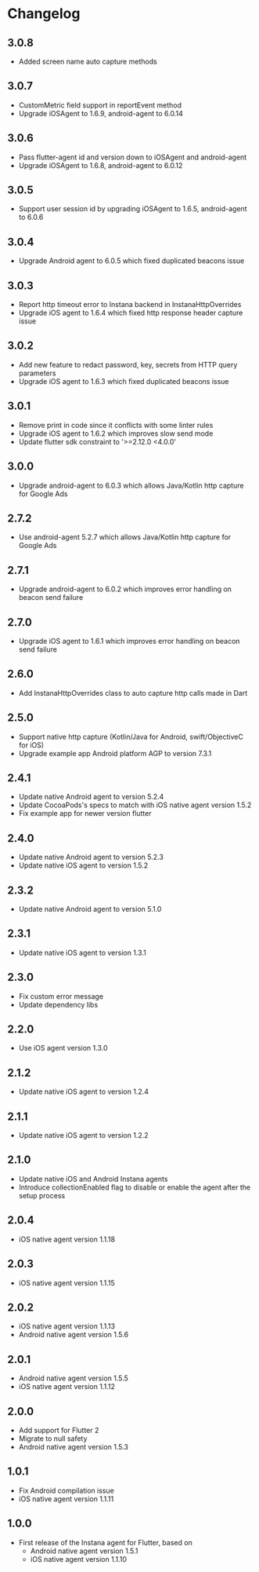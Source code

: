 # Changelog

## 3.0.8
- Added screen name auto capture methods

## 3.0.7
- CustomMetric field support in reportEvent method
- Upgrade iOSAgent to 1.6.9, android-agent to 6.0.14

## 3.0.6
- Pass flutter-agent id and version down to iOSAgent and android-agent
- Upgrade iOSAgent to 1.6.8, android-agent to 6.0.12

## 3.0.5
- Support user session id by upgrading iOSAgent to 1.6.5, android-agent to 6.0.6

## 3.0.4
- Upgrade Android agent to 6.0.5 which fixed duplicated beacons issue

## 3.0.3
- Report http timeout error to Instana backend in InstanaHttpOverrides
- Upgrade iOS agent to 1.6.4 which fixed http response header capture issue

## 3.0.2
- Add new feature to redact password, key, secrets from HTTP query parameters
- Upgrade iOS agent to 1.6.3 which fixed duplicated beacons issue

## 3.0.1
- Remove print in code since it conflicts with some linter rules
- Upgrade iOS agent to 1.6.2 which improves slow send mode
- Update flutter sdk constraint to '>=2.12.0 <4.0.0'

## 3.0.0
- Upgrade android-agent to 6.0.3 which allows Java/Kotlin http capture for Google Ads

## 2.7.2
- Use android-agent 5.2.7 which allows Java/Kotlin http capture for Google Ads

## 2.7.1
- Upgrade android-agent to 6.0.2 which improves error handling on beacon send failure

## 2.7.0
- Upgrade iOS agent to 1.6.1 which improves error handling on beacon send failure

## 2.6.0
- Add InstanaHttpOverrides class to auto capture http calls made in Dart

## 2.5.0
- Support native http capture (Kotlin/Java for Android, swift/ObjectiveC for iOS)
- Upgrade example app Android platform AGP to version 7.3.1

## 2.4.1
- Update native Android agent to version 5.2.4
- Update CocoaPods's specs to match with iOS native agent version 1.5.2
- Fix example app for newer version flutter

## 2.4.0
- Update native Android agent to version 5.2.3
- Update native iOS agent to version 1.5.2

## 2.3.2
- Update native Android agent to version 5.1.0

## 2.3.1
- Update native iOS agent to version 1.3.1

## 2.3.0
- Fix custom error message
- Update dependency libs 

## 2.2.0
- Use iOS agent version 1.3.0

## 2.1.2
- Update native iOS agent to version 1.2.4

## 2.1.1
- Update native iOS agent to version 1.2.2

## 2.1.0
- Update native iOS and Android Instana agents
- Introduce collectionEnabled flag to disable or enable the agent after the setup process

## 2.0.4
* iOS native agent version 1.1.18 

## 2.0.3
* iOS native agent version 1.1.15

## 2.0.2
* iOS native agent version 1.1.13
* Android native agent version 1.5.6

## 2.0.1

* Android native agent version 1.5.5
* iOS native agent version 1.1.12

## 2.0.0

* Add support for Flutter 2
* Migrate to null safety
* Android native agent version 1.5.3

## 1.0.1

* Fix Android compilation issue
* iOS native agent version 1.1.11

## 1.0.0

* First release of the Instana agent for Flutter, based on
  * Android native agent version 1.5.1
  * iOS native agent version 1.1.10
